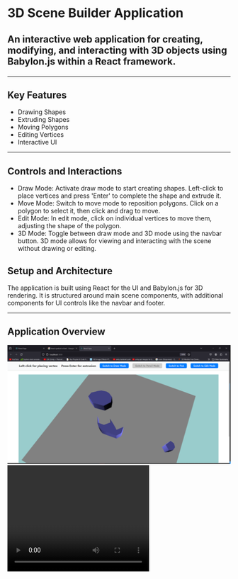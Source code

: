 <!DOCTYPE html>
<html lang="en">
<body>
    <div class="container">
        <h1>3D Scene Builder Application</h1>
        <h2>An interactive web application for creating, modifying, and interacting with 3D objects using Babylon.js within a React framework.</p>
        <hr>
        <h2>Key Features</h2>
        <ul>
            <li>Drawing Shapes</li>
            <li>Extruding Shapes</li>
            <li>Moving Polygons</li>
            <li>Editing Vertices</li>
            <li>Interactive UI</li>
        </ul>
        <hr>
        <h2>Controls and Interactions</h2>
        <ul>
            <li>Draw Mode: Activate draw mode to start creating shapes. Left-click to place vertices and press 'Enter' to complete the shape and extrude it.</li>
            <li>Move Mode: Switch to move mode to reposition polygons. Click on a polygon to select it, then click and drag to move.</li>
            <li>Edit Mode: In edit mode, click on individual vertices to move them, adjusting the shape of the polygon.</li>
            <li>3D Mode: Toggle between draw mode and 3D mode using the navbar button. 3D mode allows for viewing and interacting with the scene without drawing or editing.</li>
        </ul>
        <h2>Setup and Architecture</h2>
        <p>The application is built using React for the UI and Babylon.js for 3D rendering. It is structured around main scene components, with additional components for UI controls like the navbar and footer.</p>
        <hr>
        <h2>Application Overview</h2>
        <div class="image-container">
            <img src="./public/appImage.png" alt="Application Screenshot 1">
        </div>
        <video width="320" height="240" controls>
            <source src="./public/ExtrusionVideo.mp4" type="video/mp4">
            Your browser does not support the video tag.
        </video>
    </div>
</body>
</html>
